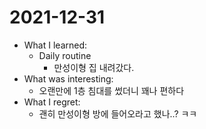 # 2021-12-31

- What I learned: 
  - Daily routine
    - 만성이형 집 내려갔다.
- What was interesting: 
  - 오랜만에 1층 침대를 썼더니 꽤나 편하다
- What I regret: 
  - 괜히 만성이형 방에 들어오라고 했나..? ㅋㅋ